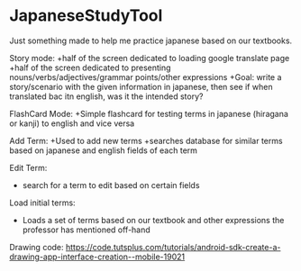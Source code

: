 # JapaneseStudyTool

Just something made to help me practice japanese based on our textbooks.

Story mode:
+half of the screen dedicated to loading google translate page
+half of the screen dedicated to presenting nouns/verbs/adjectives/grammar points/other expressions
+Goal: write a story/scenario with the given information in japanese, then see if when translated bac itn english, was it the intended story?

FlashCard Mode:
+Simple flashcard for testing terms in japanese (hiragana or kanji) to english and vice versa

Add Term:
+Used to add new terms
+searches database for similar terms based on japanese and english fields of each term

Edit Term:
+ search for a term to edit based on certain fields

Load initial terms:
+ Loads a set of terms based on our textbook and other expressions the professor has mentioned off-hand

Drawing code:
https://code.tutsplus.com/tutorials/android-sdk-create-a-drawing-app-interface-creation--mobile-19021
